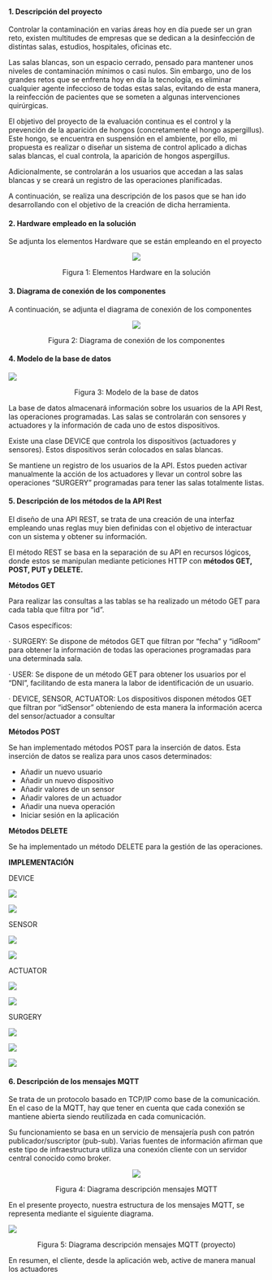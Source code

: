  

#### **1.**  **Descripción del proyecto** 

Controlar la contaminación en varias áreas hoy en día puede ser un gran reto, existen multitudes de empresas que se dedican a la desinfección de distintas salas, estudios, hospitales, oficinas etc. 

 

Las salas blancas, son un espacio cerrado, pensado para mantener unos niveles de contaminación mínimos o casi nulos. Sin embargo, uno de los grandes retos que se enfrenta hoy en día la tecnología, es eliminar cualquier agente infeccioso de todas estas salas, evitando de esta manera, la reinfección de pacientes que se someten a algunas intervenciones quirúrgicas. 

 

El objetivo del proyecto de la evaluación continua es el control y la prevención de la aparición de hongos (concretamente el hongo aspergillus). Este hongo, se encuentra en suspensión en el ambiente, por ello, mi propuesta es realizar o diseñar un sistema de control aplicado a dichas salas blancas, el cual controla, la aparición de hongos aspergillus.

 

Adicionalmente, se controlarán a los usuarios que accedan a las salas blancas y se creará un registro de las operaciones planificadas.

 

A continuación, se realiza una descripción de los pasos que se han ido desarrollando con el objetivo de la creación de dicha herramienta.
 

 

#### **2.**  **Hardware empleado en la solución**

 

Se adjunta los elementos Hardware que se están empleando en el proyecto

 

 
<p align="center">
<img src="images/hardware.png" />
</p>
 
<p align="center">
Figura 1: Elementos Hardware en la solución
</p>


#### **3.**  **Diagrama de conexión de los componentes**

 

 

A continuación, se adjunta el diagrama de conexión de los componentes 

<p align="center">
<img src="images/DiagramaConexiones.jpg" />
</p>    
<p align="center">
Figura 2: Diagrama de conexión de los componentes
</p>



 



 

#### **4.**  Modelo de la base de datos



![](images/ModeloBaseDatos.png)

<p align="center">
    Figura 3: Modelo de la base de datos 
</p>





  

La base de datos almacenará información sobre los usuarios de la API Rest, las operaciones programadas. Las salas se controlarán con sensores y actuadores y la información de cada uno de estos dispositivos. 

 

Existe una clase DEVICE que controla los dispositivos (actuadores y sensores). Estos dispositivos serán colocados en salas blancas. 

Se mantiene un registro de los usuarios de la API. Estos pueden activar manualmente la acción de los actuadores y llevar un control sobre las operaciones “SURGERY” programadas para tener las salas totalmente listas.

 

 



 

#### **5.**  **Descripción de los métodos de la API Rest**

 

El diseño de una API REST, se trata de una creación de una interfaz empleando unas reglas muy bien definidas con el objetivo de interactuar con un sistema y obtener su información.

 

El método REST se basa en la separación de su API en recursos lógicos, donde estos se manipulan mediante peticiones HTTP con **métodos GET, POST, PUT y DELETE.**

 

**Métodos GET**

 

Para realizar las consultas a las tablas se ha realizado un método GET para cada tabla que filtra por “id”. 

Casos específicos:

·    SURGERY: Se dispone de métodos GET que filtran por “fecha” y “idRoom” para obtener la información de todas las operaciones programadas para una determinada sala. 

 

·    USER: Se dispone de un método GET para obtener los usuarios por el “DNI”, facilitando de esta manera la labor de identificación de un usuario. 

 

·    DEVICE, SENSOR, ACTUATOR: Los dispositivos disponen métodos GET que filtran por “idSensor” obteniendo de esta manera la información acerca del sensor/actuador a consultar



 

**Métodos POST**

 

Se han implementado métodos POST para la inserción de datos. Esta inserción de datos se realiza para unos casos determinados:

- Añadir     un nuevo usuario
- Añadir     un nuevo dispositivo
- Añadir     valores de un sensor
- Añadir     valores de un actuador
- Añadir     una nueva operación
- Iniciar     sesión en la aplicación

 

 **Métodos DELETE**

 

Se ha implementado un método DELETE para la gestión de las operaciones.

 

 

**IMPLEMENTACIÓN**

 DEVICE

![](APIRESTImages/getDevice.png)

![](APIRESTImages/postDevice.png)



SENSOR


![](APIRESTImages/getSensor.png)

![](APIRESTImages/updateSensorValues.png)



ACTUATOR

![](APIRESTImages/getActuator.png)

![](APIRESTImages/updateActuatorValues.png)

SURGERY

![](APIRESTImages/getSurgery.png)

![](APIRESTImages/postSurgery.png)

![](APIRESTImages/deleteSurgery.png)




#### **6.**  **Descripción de los mensajes MQTT**

 

Se trata de un protocolo basado en TCP/IP como base de la comunicación. En el caso de la MQTT, hay que tener en cuenta que cada conexión se mantiene abierta siendo reutilizada en cada comunicación.

 

Su funcionamiento se basa en un servicio de mensajería push con patrón publicador/suscriptor (pub-sub). Varias fuentes de información afirman que este tipo de infraestructura utiliza una conexión cliente con un servidor central conocido como broker.
<p align="center">
<img src="images/MQTT1.PNG">
</p>
<p align="center">
    Figura 4: Diagrama descripción mensajes MQTT 
</p> 

En el presente proyecto, nuestra estructura de los mensajes MQTT, se representa mediante el siguiente diagrama.

 

<img src="images/mqtt.jpg" />


<p align="center">
     Figura 5: Diagrama descripción mensajes MQTT (proyecto)
</p>

 

En resumen, el cliente, desde la aplicación web, active de manera manual los actuadores
